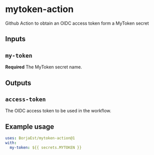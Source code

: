 # mytoken-action

Github Action to obtain an OIDC access token form a MyToken secret

## Inputs

## `my-token`

**Required** The MyToken secret name.

## Outputs

## `access-token`

The OIDC access token to be used in the workflow.

## Example usage

```yaml
uses: BorjaEst/mytoken-action@1
with:
  my-token: ${{ secrets.MYTOKEN }}
```
